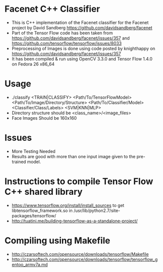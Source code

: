 Facenet C++ Classifier
====================
- This is C++ implementation of the Facenet classifier for the Facenet project by David Sandberg https://github.com/davidsandberg/facenet
- Part of the Tensor Flow code has been taken from https://github.com/davidsandberg/facenet/issues/357 and https://github.com/tensorflow/tensorflow/issues/8033
- Preprocessing of Images is done using code posted by knighthappy on https://github.com/davidsandberg/facenet/issues/357
- It has been compiled & run using OpenCV 3.3.0 and Tensor Flow 1.4.0 on Fedora 26 x86_64

Usage
====================
- ./classify <TRAIN|CLASSIFY>  <Path/To/TensorFlowModel> <Path/To/Image/Directory/Structure> <Path/To/Classifier/Model> <Classifier/Class/Labels> <SVM|KNN|MLP>
- Directory structure should be <class_name>/<image_files>
- Face Images Should be 160x160

Issues
====================
- More Testing Needed
- Results are good with more than one input image given to the pre-trained model.

Instructions to compile Tensor Flow C++ shared library
=====================
- https://www.tensorflow.org/install/install_sources to get libtensorflow_framework.so in /usr/lib/python2.7/site-packages/tensorflow/
- http://tuatini.me/building-tensorflow-as-a-standalone-project/


Compiling using Makefile
========================
- http://czarsoftech.com/opensource/downloads/tensorflow/Makefile
- http://czarsoftech.com/opensource/downloads/tensorflow/tensorflow_gentoo_armv7a.md
